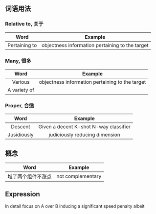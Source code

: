 ## 词语用法

### Relative to, 关于
|Word|Example|
|:---:|:---:|
|Pertaining to| objectness information pertaining to the target |

### Many, 很多
|Word|Example|
|:---:|:---:|
|Various| objectness information pertaining to the target |
|A variety of||


### Proper, 合适
|Word|Example|
|:---:|:---:|
|Descent|Given a decent K-shot N-way classifier|
|Jusidiously|judiciously reducing dimension|

## 概念
|Word|Example|
|:---:|:---:|
| 堆了两个组件不涨点 | not complementary |



## Expression
In detail
focus on A over B
inducing a significant speed penalty
albeit
